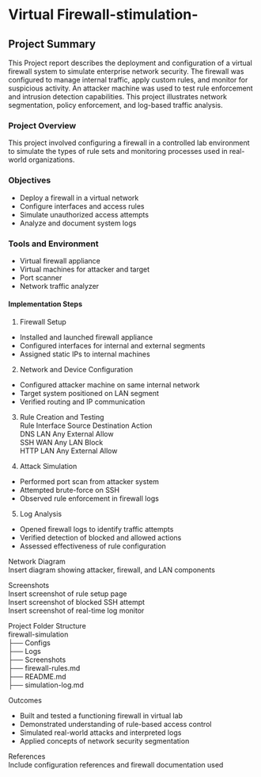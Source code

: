 # Virtual Firewall-stimulation-


## Project Summary  
This Project report describes the deployment and configuration of a virtual firewall system to simulate enterprise network security. The firewall was configured to manage internal traffic, apply custom rules, and monitor for suspicious activity. An attacker machine was used to test rule enforcement and intrusion detection capabilities. This project illustrates network segmentation, policy enforcement, and log-based traffic analysis.

### Project Overview  
This project involved configuring a firewall in a controlled lab environment to simulate the types of rule sets and monitoring processes used in real-world organizations.

### Objectives  
- Deploy a firewall in a virtual network  
- Configure interfaces and access rules  
- Simulate unauthorized access attempts  
- Analyze and document system logs

### Tools and Environment  
- Virtual firewall appliance  
- Virtual machines for attacker and target  
- Port scanner  
- Network traffic analyzer

#### Implementation Steps  

1. Firewall Setup  
- Installed and launched firewall appliance  
- Configured interfaces for internal and external segments  
- Assigned static IPs to internal machines

2. Network and Device Configuration  
- Configured attacker machine on same internal network  
- Target system positioned on LAN segment  
- Verified routing and IP communication

3. Rule Creation and Testing  
Rule         Interface    Source    Destination    Action  
DNS          LAN          Any       External       Allow  
SSH          WAN          Any       LAN            Block  
HTTP         LAN          Any       External       Allow

4. Attack Simulation  
- Performed port scan from attacker system  
- Attempted brute-force on SSH  
- Observed rule enforcement in firewall logs

5. Log Analysis  
- Opened firewall logs to identify traffic attempts  
- Verified detection of blocked and allowed actions  
- Assessed effectiveness of rule configuration

Network Diagram  
Insert diagram showing attacker, firewall, and LAN components

Screenshots  
Insert screenshot of rule setup page  
Insert screenshot of blocked SSH attempt  
Insert screenshot of real-time log monitor

Project Folder Structure  
firewall-simulation  
├── Configs  
├── Logs  
├── Screenshots  
├── firewall-rules.md  
├── README.md  
├── simulation-log.md

Outcomes  
- Built and tested a functioning firewall in virtual lab  
- Demonstrated understanding of rule-based access control  
- Simulated real-world attacks and interpreted logs  
- Applied concepts of network security segmentation

References  
Include configuration references and firewall documentation used
